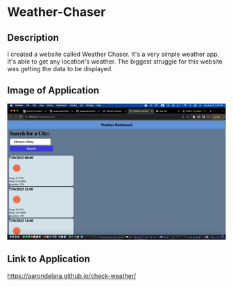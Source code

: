 # Weather-Chaser
## Description
I created a website called Weather Chaser. It's a very simple weather app. It's able to get any location's weather. The biggest struggle for this website was getting the data to be displayed. 
## Image of Application
![Alt text](./images/image.png)
## Link to Application
https://aarondelara.github.io/check-weather/